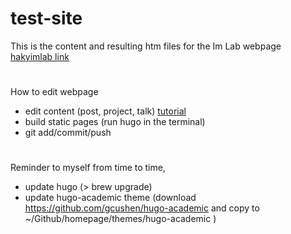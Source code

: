 # test-site

This is the content and resulting htm files for the Im Lab webpage [hakyimlab link](http://hakyim.github.io/test-site)


#
How to edit webpage
- edit content (post, project, talk) [tutorial](https://sourcethemes.com/academic/#posts)
- build static pages (run hugo in the terminal)
- git add/commit/push

#
Reminder to myself from time to time,
- update hugo (> brew upgrade)
- update hugo-academic theme (download https://github.com/gcushen/hugo-academic and copy to ~/Github/homepage/themes/hugo-academic
)

